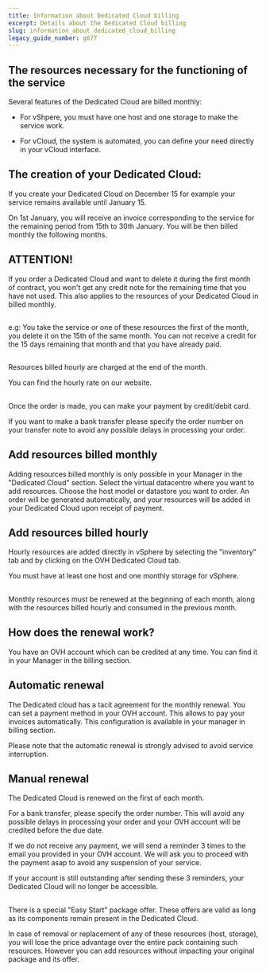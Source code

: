 ```yaml
---
title: Information about Dedicated Cloud billing
excerpt: Details about the Dedicated Cloud billing
slug: information_about_dedicated_cloud_billing
legacy_guide_number: g677
---
```



## 


## The resources necessary for the functioning of the service
Several features of the Dedicated Cloud are billed monthly: 


- For vShpere, you must have one host and one storage to make the service work. 

- For vCloud, the system is automated, you can define your need directly in your vCloud interface.




## The creation of your Dedicated Cloud:
If you create your Dedicated Cloud on December 15 for example your service remains available until January 15.

On 1st January, you will receive an invoice corresponding to the service for the remaining period from 15th to 30th January. You will be then billed monthly the following months.

## ATTENTION!
If you order a Dedicated Cloud and want to delete it during the first month of contract, you won't get any credit note for the remaining time that you have not used. 
This also applies to the resources of your Dedicated Cloud in billed monthly.


## 
e.g: You take the service or one of these resources the first of the month, you delete it on the 15th of the same month. You can not receive a credit for the 15 days remaining that month and that you have already paid.


## 
Resources billed hourly are charged at the end of the month.

You can find the hourly rate on our website.


## 
Once the order is made, you can make your payment by credit/debit card.

If you want to make a bank transfer please specify the order number on your transfer note to avoid any possible delays in processing your order.


## Add resources billed monthly
Adding resources billed monthly is only possible in your Manager in the "Dedicated Cloud" section.
Select the virtual datacentre where you want to add resources. Choose the host model or datastore you want to order. An order will be generated automatically, and your resources will be added in your Dedicated Cloud upon receipt of payment.


## Add resources billed hourly
Hourly resources are added directly in vSphere by selecting the "inventory" tab and by clicking on the OVH Dedicated Cloud tab.

You must have at least one host and one monthly storage for vSphere.


## 
Monthly resources must be renewed at the beginning of each month, along with the resources billed hourly and  consumed in the previous month.


## How does the renewal work?
You have an OVH account which can be credited at any time.
You can find it in your Manager in the billing section.


## Automatic renewal
The Dedicated cloud has a tacit agreement for the monthly renewal. You can set a payment method in your OVH account. 
This allows to pay your invoices automatically. 
This configuration is available in your manager in billing section.

Please note that the automatic renewal is strongly advised to avoid service interruption.


## Manual renewal
The Dedicated Cloud is renewed on the first of each month.

For a bank transfer, please specify the order number. This will avoid any possible delays in processing your order and your OVH account will be credited before the due date.

If we do not receive any payment, we will send a reminder 3 times to the email you provided in your OVH account. We will ask you to proceed with the payment asap to avoid any suspension of your service.  

If your account is still outstanding after sending these 3 reminders, your Dedicated Cloud will no longer be accessible.


## 
There is a special "Easy Start" package offer.
These offers are valid as long as its components remain present in the Dedicated Cloud.

In case of removal or replacement of any of these resources (host, storage), you will lose the price advantage over the entire pack containing such resources. However you can add resources without impacting your original package and its offer.

